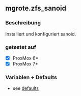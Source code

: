 ## mgrote.zfs_sanoid

### Beschreibung
Installiert und konfiguriert sanoid.

### getestet auf
- [x] ProxMox 6*
- [x] ProxMox 7*

### Variablen + Defaults
- see [defaults](./defaults/main.yml)
